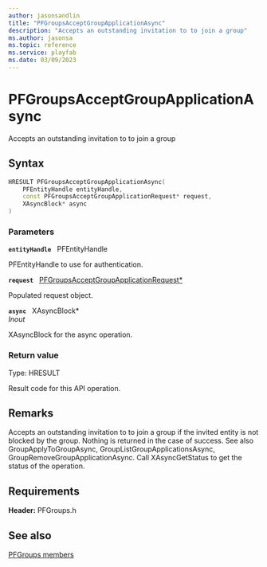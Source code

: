 ```yaml
---
author: jasonsandlin
title: "PFGroupsAcceptGroupApplicationAsync"
description: "Accepts an outstanding invitation to to join a group"
ms.author: jasonsa
ms.topic: reference
ms.service: playfab
ms.date: 03/09/2023
---
```


# PFGroupsAcceptGroupApplicationAsync  

Accepts an outstanding invitation to to join a group  

## Syntax  
  
```cpp
HRESULT PFGroupsAcceptGroupApplicationAsync(  
    PFEntityHandle entityHandle,  
    const PFGroupsAcceptGroupApplicationRequest* request,  
    XAsyncBlock* async  
)  
```  
  
### Parameters  
  
**`entityHandle`** &nbsp; PFEntityHandle  
  
PFEntityHandle to use for authentication.  
  
**`request`** &nbsp; [PFGroupsAcceptGroupApplicationRequest*](../../pfgroupstypes/structs/pfgroupsacceptgroupapplicationrequest.md)  
  
Populated request object.  
  
**`async`** &nbsp; XAsyncBlock*  
*_Inout_*  
  
XAsyncBlock for the async operation.  
  
  
### Return value
Type: HRESULT
  
Result code for this API operation.
  
## Remarks  
  
Accepts an outstanding invitation to to join a group if the invited entity is not blocked by the group. Nothing is returned in the case of success. See also GroupApplyToGroupAsync, GroupListGroupApplicationsAsync, GroupRemoveGroupApplicationAsync. Call XAsyncGetStatus to get the status of the operation.
  
## Requirements  
  
**Header:** PFGroups.h
  
## See also  
[PFGroups members](../pfgroups_members.md)  

  
  
